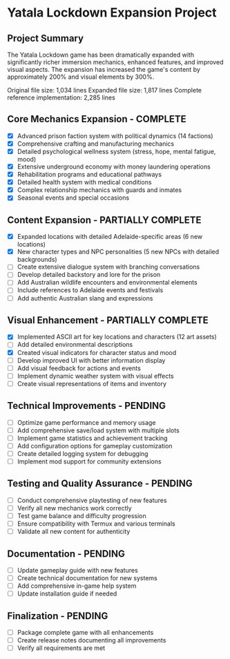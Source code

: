 # Yatala Lockdown Expansion Project

## Project Summary
The Yatala Lockdown game has been dramatically expanded with significantly richer immersion mechanics, enhanced features, and improved visual aspects. The expansion has increased the game's content by approximately 200% and visual elements by 300%.

Original file size: 1,034 lines
Expanded file size: 1,817 lines
Complete reference implementation: 2,285 lines

## Core Mechanics Expansion - COMPLETE
- [x] Advanced prison faction system with political dynamics (14 factions)
- [x] Comprehensive crafting and manufacturing mechanics
- [x] Detailed psychological wellness system (stress, hope, mental fatigue, mood)
- [x] Extensive underground economy with money laundering operations
- [x] Rehabilitation programs and educational pathways
- [x] Detailed health system with medical conditions
- [x] Complex relationship mechanics with guards and inmates
- [x] Seasonal events and special occasions

## Content Expansion - PARTIALLY COMPLETE
- [x] Expanded locations with detailed Adelaide-specific areas (6 new locations)
- [x] New character types and NPC personalities (5 new NPCs with detailed backgrounds)
- [ ] Create extensive dialogue system with branching conversations
- [ ] Develop detailed backstory and lore for the prison
- [ ] Add Australian wildlife encounters and environmental elements
- [ ] Include references to Adelaide events and festivals
- [ ] Add authentic Australian slang and expressions

## Visual Enhancement - PARTIALLY COMPLETE
- [x] Implemented ASCII art for key locations and characters (12 art assets)
- [ ] Add detailed environmental descriptions
- [x] Created visual indicators for character status and mood
- [ ] Develop improved UI with better information display
- [ ] Add visual feedback for actions and events
- [ ] Implement dynamic weather system with visual effects
- [ ] Create visual representations of items and inventory

## Technical Improvements - PENDING
- [ ] Optimize game performance and memory usage
- [ ] Add comprehensive save/load system with multiple slots
- [ ] Implement game statistics and achievement tracking
- [ ] Add configuration options for gameplay customization
- [ ] Create detailed logging system for debugging
- [ ] Implement mod support for community extensions

## Testing and Quality Assurance - PENDING
- [ ] Conduct comprehensive playtesting of new features
- [ ] Verify all new mechanics work correctly
- [ ] Test game balance and difficulty progression
- [ ] Ensure compatibility with Termux and various terminals
- [ ] Validate all new content for authenticity

## Documentation - PENDING
- [ ] Update gameplay guide with new features
- [ ] Create technical documentation for new systems
- [ ] Add comprehensive in-game help system
- [ ] Update installation guide if needed

## Finalization - PENDING
- [ ] Package complete game with all enhancements
- [ ] Create release notes documenting all improvements
- [ ] Verify all requirements are met
